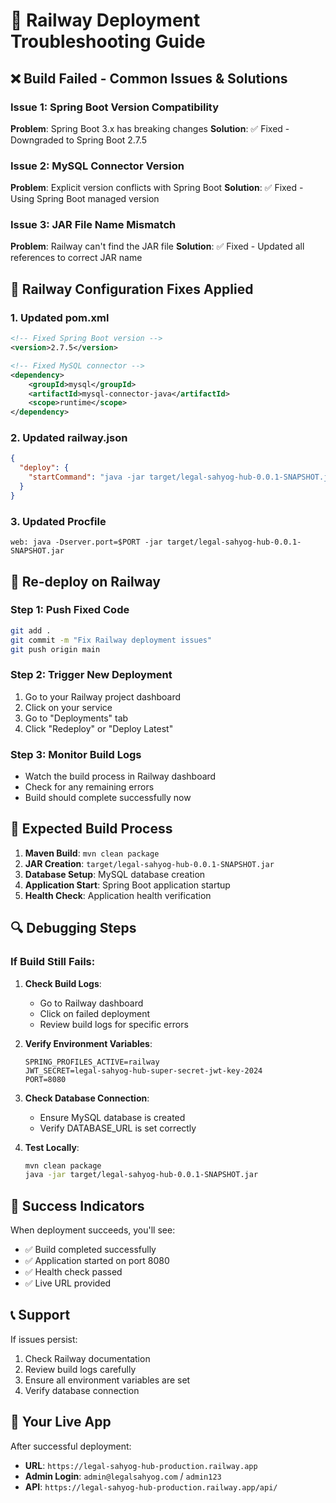 # 🚂 Railway Deployment Troubleshooting Guide

## ❌ Build Failed - Common Issues & Solutions

### Issue 1: Spring Boot Version Compatibility
**Problem**: Spring Boot 3.x has breaking changes
**Solution**: ✅ Fixed - Downgraded to Spring Boot 2.7.5

### Issue 2: MySQL Connector Version
**Problem**: Explicit version conflicts with Spring Boot
**Solution**: ✅ Fixed - Using Spring Boot managed version

### Issue 3: JAR File Name Mismatch
**Problem**: Railway can't find the JAR file
**Solution**: ✅ Fixed - Updated all references to correct JAR name

## 🔧 Railway Configuration Fixes Applied

### 1. Updated pom.xml
```xml
<!-- Fixed Spring Boot version -->
<version>2.7.5</version>

<!-- Fixed MySQL connector -->
<dependency>
    <groupId>mysql</groupId>
    <artifactId>mysql-connector-java</artifactId>
    <scope>runtime</scope>
</dependency>
```

### 2. Updated railway.json
```json
{
  "deploy": {
    "startCommand": "java -jar target/legal-sahyog-hub-0.0.1-SNAPSHOT.jar"
  }
}
```

### 3. Updated Procfile
```
web: java -Dserver.port=$PORT -jar target/legal-sahyog-hub-0.0.1-SNAPSHOT.jar
```

## 🚀 Re-deploy on Railway

### Step 1: Push Fixed Code
```bash
git add .
git commit -m "Fix Railway deployment issues"
git push origin main
```

### Step 2: Trigger New Deployment
1. Go to your Railway project dashboard
2. Click on your service
3. Go to "Deployments" tab
4. Click "Redeploy" or "Deploy Latest"

### Step 3: Monitor Build Logs
- Watch the build process in Railway dashboard
- Check for any remaining errors
- Build should complete successfully now

## 🎯 Expected Build Process

1. **Maven Build**: `mvn clean package`
2. **JAR Creation**: `target/legal-sahyog-hub-0.0.1-SNAPSHOT.jar`
3. **Database Setup**: MySQL database creation
4. **Application Start**: Spring Boot application startup
5. **Health Check**: Application health verification

## 🔍 Debugging Steps

### If Build Still Fails:

1. **Check Build Logs**:
   - Go to Railway dashboard
   - Click on failed deployment
   - Review build logs for specific errors

2. **Verify Environment Variables**:
   ```
   SPRING_PROFILES_ACTIVE=railway
   JWT_SECRET=legal-sahyog-hub-super-secret-jwt-key-2024
   PORT=8080
   ```

3. **Check Database Connection**:
   - Ensure MySQL database is created
   - Verify DATABASE_URL is set correctly

4. **Test Locally**:
   ```bash
   mvn clean package
   java -jar target/legal-sahyog-hub-0.0.1-SNAPSHOT.jar
   ```

## 🎉 Success Indicators

When deployment succeeds, you'll see:
- ✅ Build completed successfully
- ✅ Application started on port 8080
- ✅ Health check passed
- ✅ Live URL provided

## 📞 Support

If issues persist:
1. Check Railway documentation
2. Review build logs carefully
3. Ensure all environment variables are set
4. Verify database connection

## 🚀 Your Live App

After successful deployment:
- **URL**: `https://legal-sahyog-hub-production.railway.app`
- **Admin Login**: `admin@legalsahyog.com` / `admin123`
- **API**: `https://legal-sahyog-hub-production.railway.app/api/`
